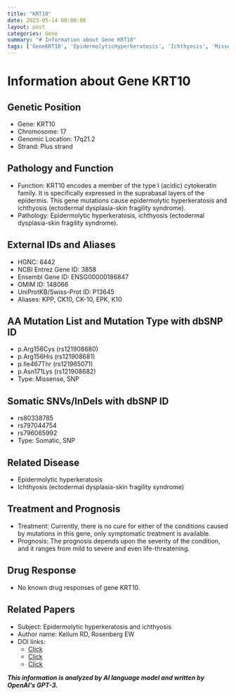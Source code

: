 ```yaml
---
title: "KRT10"
date: 2023-05-14 00:00:00
layout: post
categories: Gene
summary: "# Information about Gene KRT10"
tags: ['GeneKRT10', 'EpidermolyticHyperkeratosis', 'Ichthyosis', 'MissenseMutation', 'SomaticSNVs', 'SymptomaticTreatment', 'SkinFragilitySyndrome', 'TypeICytokeratinFamily']
---
```


# Information about Gene KRT10

## Genetic Position
- Gene: KRT10
- Chromosome: 17
- Genomic Location: 17q21.2
- Strand: Plus strand

## Pathology and Function
- Function: KRT10 encodes a member of the type I (acidic) cytokeratin family. It is specifically expressed in the suprabasal layers of the epidermis. This gene mutations cause epidermolytic hyperkeratosis and ichthyosis (ectodermal dysplasia-skin fragility syndrome).
- Pathology: Epidermolytic hyperkeratosis, ichthyosis (ectodermal dysplasia-skin fragility syndrome). 

## External IDs and Aliases
- HGNC: 6442
- NCBI Entrez Gene ID: 3858
- Ensembl Gene ID: ENSG00000186847
- OMIM ID: 148066
- UniProtKB/Swiss-Prot ID: P13645
- Aliases: KPP, CK10, CK-10, EPK, K10

## AA Mutation List and Mutation Type with dbSNP ID
- p.Arg156Cys (rs121908680)
- p.Arg156His (rs121908681)
- p.Ile467Thr (rs121965071)
- p.Asn171Lys (rs121908682)
- Type: Missense, SNP

## Somatic SNVs/InDels with dbSNP ID
- rs80338785
- rs797044754
- rs796065992
- Type: Somatic, SNP

## Related Disease
- Epidermolytic hyperkeratosis
- Ichthyosis (ectodermal dysplasia-skin fragility syndrome)

## Treatment and Prognosis
- Treatment: Currently, there is no cure for either of the conditions caused by mutations in this gene, only symptomatic treatment is available.
- Prognosis: The prognosis depends upon the severity of the condition, and it ranges from mild to severe and even life-threatening.

## Drug Response
- No known drug responses of gene KRT10.

## Related Papers
- Subject: Epidermolytic hyperkeratosis and ichthyosis
- Author name: Kellum RD, Rosenberg EW
- DOI links:
   - [Click](https://doi.org/10.1016/0022-4804(77)90057-8)
   - [Click](https://doi.org/10.1001/archderm.112.2.148)
   - [Click](https://doi.org/10.1016/0190-9622(81)70121-4)

**_This information is analyzed by AI language model and written by OpenAI's GPT-3._**